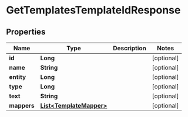 # GetTemplatesTemplateIdResponse

## Properties
Name | Type | Description | Notes
------------ | ------------- | ------------- | -------------
**id** | **Long** |  |  [optional]
**name** | **String** |  |  [optional]
**entity** | **Long** |  |  [optional]
**type** | **Long** |  |  [optional]
**text** | **String** |  |  [optional]
**mappers** | [**List&lt;TemplateMapper&gt;**](TemplateMapper.md) |  |  [optional]
